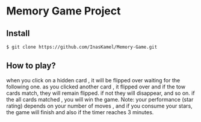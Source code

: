 # Memory Game Project

## Install
```sh
$ git clone https://github.com/InasKamel/Memory-Game.git
```



## How to play?

when you click on a hidden card , it will be flipped over waiting for the following one.
as you clicked another card , it flipped over and if the tow cards match, they will remain
flipped. if not they will disappear, and so on.
if the all cards matched , you will win the game.
Note: your performance (star rating) depends on your number of moves , and if you consume your stars, the game will finish and also if the timer reaches 3 minutes.